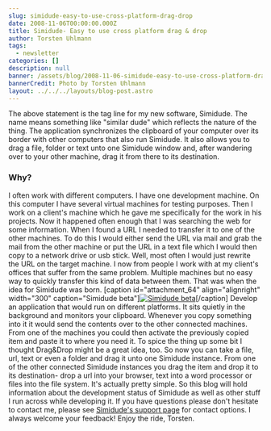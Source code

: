 ```yaml
---
slug: simidude-easy-to-use-cross-platform-drag-drop
date: 2008-11-06T00:00:00.000Z
title: Simidude- Easy to use cross platform drag & drop
author: Torsten Uhlmann
tags:
  - newsletter
categories: []
description: null
banner: /assets/blog/2008-11-06-simidude-easy-to-use-cross-platform-drag-drop/banner.jpg
bannerCredit: Photo by Torsten Uhlmann
layout: ../../../layouts/blog-post.astro
---
```


The above statement is the tag line for my new software, Simidude. The name means something like "similar dude" which reflects the nature of the thing. The application synchronizes the clipboard of your computer over its border with other computers that also run Simidude. It also allows you to drag a file, folder or text unto one Simidude window and, after wandering over to your other machine, drag it from there to its destination.

### Why?

I often work with different computers. I have one development machine. On this computer I have several virtual machines for testing purposes. Then I work on a client's machine which he gave me specifically for the work in his projects. Now it happened often enough that I was searching the web for some information. When I found a URL I needed to transfer it to one of the other machines. To do this I would either send the URL via mail and grab the mail from the other machine or put the URL in a text file which I would then copy to a network drive or usb stick. Well, most often I would just rewrite the URL on the target machine. I now from people I work with at my client's offices that suffer from the same problem. Multiple machines but no easy way to quickly transfer this kind of data between them. That was when the idea for Simidude was born. \[caption id="attachment\_64" align="alignright" width="300" caption="Simidude beta"\][![Simidude beta](/assets/blog/2008-11-06-simidude-easy-to-use-cross-platform-drag-drop/screenshot003.jpg "screenshot003")](/assets/blog/2008-11-06-simidude-easy-to-use-cross-platform-drag-drop/screenshot003.jpg)\[/caption\] Develop an application that would run on different platforms. It sits quietly in the background and monitors your clipboard. Whenever you copy something into it it would send the contents over to the other connected machines. From one of the machines you could then activate the previously copied item and paste it to where you need it. To spice the thing up some bit I thought Drag&Drop might be a great idea, too. So now you can take a file, url, text or even a folder and drag it unto one Simidude instance. From one of the other connected Simidude instances you drag the item and drop it to its destination- drop a url into your browser, text into a word processor or files into the file system. It's actually pretty simple. So this blog will hold information about the development status of Simidude as well as other stuff I run across while developing it. If you have questions please don't hesitate to contact me, please see [Simidude's support page](http://www.simidude.com/support/) for contact options. I always welcome your feedback! Enjoy the ride, Torsten.
